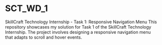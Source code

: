 # SCT_WD_1
SkillCraft Technology Internship - Task 1: Responsive Navigation Menu This repository showcases my solution for Task 1 of the SkillCraft Technology Internship. The project involves designing a responsive navigation menu that adapts to scroll and hover events.
